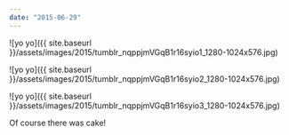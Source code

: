 ```yaml
---
date: "2015-06-29"
---
```


![yo yo]({{ site.baseurl }}/assets/images/2015/tumblr_nqppjmVGqB1r16syio1_1280-1024x576.jpg)

![yo yo]({{ site.baseurl }}/assets/images/2015/tumblr_nqppjmVGqB1r16syio2_1280-1024x576.jpg)

![yo yo]({{ site.baseurl }}/assets/images/2015/tumblr_nqppjmVGqB1r16syio3_1280-1024x576.jpg)

Of course there was cake!
